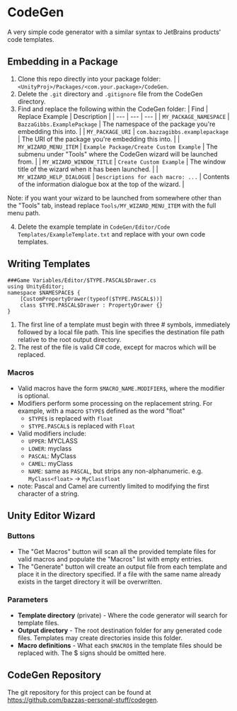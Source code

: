 
# CodeGen

A very simple code generator with a similar syntax to JetBrains products' code templates.

## Embedding in a Package

1. Clone this repo directly into your package folder: `<UnityProj>/Packages/<com.your.package>/CodeGen`.
2. Delete the `.git` directory and `.gitignore` file from the CodeGen directory.
3. Find and replace the following within the CodeGen folder:
   | Find | Replace Example | Description |
   | --- | --- | --- |
   | `MY_PACKAGE_NAMESPACE` | `BazzaGibbs.ExamplePackage` | The namespace of the package you're embedding this into. |
   | `MY_PACKAGE_URI` | `com.bazzagibbs.examplepackage` | The URI of the package you're embedding this into. |
   | `MY_WIZARD_MENU_ITEM` | `Example Package/Create Custom Example` | The submenu under "Tools" where the CodeGen wizard will be launched from. |
   | `MY_WIZARD_WINDOW_TITLE` | `Create Custom Example` | The window title of the wizard when it has been launched. |
   | `MY_WIZARD_HELP_DIALOGUE` | `Descriptions for each macro: ...` | Contents of the information dialogue box at the top of the wizard. |
       
Note: if you want your wizard to be launched from somewhere other than the "Tools" tab, instead replace `Tools/MY_WIZARD_MENU_ITEM` with the full menu path.

4. Delete the example template in `CodeGen/Editor/Code Templates/ExampleTemplate.txt` and replace with your own code templates.

## Writing Templates

```
###Game Variables/Editor/$TYPE.PASCAL$Drawer.cs
using UnityEditor;
namespace $NAMESPACE$ {
    [CustomPropertyDrawer(typeof($TYPE.PASCAL$))]
    class $TYPE.PASCAL$Drawer : PropertyDrawer {}
}
```

1. The first line of a template must begin with three # symbols, immediately followed by a local file path.
This line specifies the destination file path relative to the root output directory.
2. The rest of the file is valid C# code, except for macros which will be replaced.

### Macros

- Valid macros have the form `$MACRO_NAME.MODIFIER$`, where the modifier is optional.
- Modifiers perform some processing on the replacement string. For example, with a macro `$TYPE$` defined as the word "float"
  - `$TYPE$` is replaced with `float`
  - `$TYPE.PASCAL$` is replaced with `Float`
- Valid modifiers include:
    - `UPPER`: MYCLASS
    - `LOWER`: myclass
    - `PASCAL`: MyClass
    - `CAMEL`: myClass
    - `NAME`: same as `PASCAL`, but strips any non-alphanumeric. e.g. `MyClass<float>` -> `MyClassfloat`
- note: Pascal and Camel are currently limited to modifying the first character of a string.

## Unity Editor Wizard

### Buttons

- The "Get Macros" button will scan all the provided template files for valid macros and populate the "Macros" list with
empty entries.
- The "Generate" button will create an output file from each template and place it in the directory specified. If a file with the same name
already exists in the target directory it will be overwritten.

### Parameters

- **Template directory** (private) - Where the code generator will search for template files.
- **Output directory** - The root destination folder for any generated code files. Templates may create directories inside this folder.
- **Macro definitions** - What each `$MACRO$` in the template files should be replaced with. The $ signs should be omitted here.

## CodeGen Repository

The git repository for this project can be found at https://github.com/bazzas-personal-stuff/codegen.
